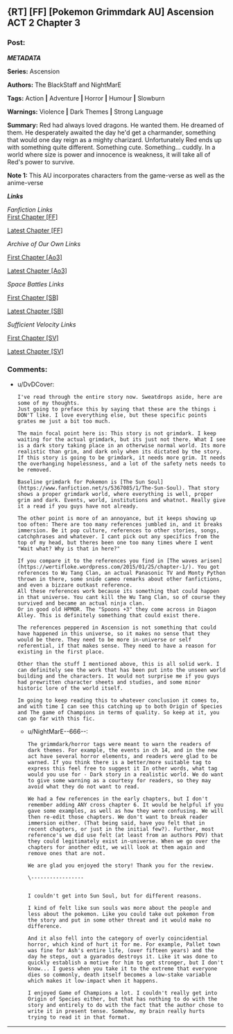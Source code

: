 ## {RT] [FF] [Pokemon Grimmdark AU] Ascension ACT 2 Chapter 3

### Post:

***METADATA*** 

**Series:** Ascension

**Authors:** The BlackStaff and NightMarE

**Tags:** Action **|** Adventure **|** Horror **|** Humour **|** Slowburn

**Warnings:** Violence **|** Dark Themes **|** Strong Language

**Summary:** Red had always loved dragons. He wanted them. He dreamed of them. He desperately awaited the day he'd get a charmander, something that would one day reign as a mighty charizard. Unfortunately Red ends up with something quite different. Something cute. Something... cuddly. In a world where size is power and innocence is weakness, it will take all of Red's power to survive.

**Note 1:** This AU incorporates characters from the game-verse as well as the anime-verse

***Links***

 *Fanfiction Links*  
[First Chapter \[FF\]](https://www.fanfiction.net/s/13325886/1/Ascension)

[Latest Chapter \[FF\]](https://www.fanfiction.net/s/13325886/19/Ascension)

*Archive of Our Own Links*

[First Chapter \[Ao3\]](https://archiveofourown.org/works/20976296/chapters/49878359)

[Latest Chapter \[Ao3\]](https://archiveofourown.org/works/20976296/chapters/55306231)

*Space Battles Links*

[First Chapter \[SB\]](https://forums.spacebattles.com/threads/ascension-pokemon-grimmdark-au.813920/)

[Latest Chapter \[SB\]](https://forums.spacebattles.com/threads/ascension-pokemon-grimmdark-au.813920/post-65561297)

*Sufficient Velocity Links*

[First Chapter \[SV\]](https://forums.sufficientvelocity.com/threads/ascension-pokemon-grimmdark-au.61820/)

[Latest Chapter \[SV\]](https://forums.sufficientvelocity.com/threads/ascension-pokemon-grimmdark-au.61820/post-14594075)

### Comments:

- u/DvDCover:
  ```
  I've read through the entire story now. Sweatdrops aside, here are some of my thoughts.
  Just going to preface this by saying that these are the things i DON'T like. I love everything else, but these specific points grates me just a bit too much.

  The main focal point here is: This story is not grimdark. I keep waiting for the actual grimdark, but its just not there. What I see is a dark story taking place in an otherwise normal world. Its more realistic than grim, and dark only when its dictated by the story. If this story is going to be grimdark, it needs more grim. It needs the overhanging hopelessness, and a lot of the safety nets needs to be removed.  

  Baseline grimdark for Pokemon is [The Sun Soul](https://www.fanfiction.net/s/5367085/1/The-Sun-Soul). That story shows a proper grimdark world, where everything is well, proper grim and dark. Events, world, institutions and whatnot. Really give it a read if you guys have not already.  

  The other point is more of an annoyance, but it keeps showing up too often: There are too many references jumbled in, and it breaks immersion. Be it pop culture, references to other stories, songs, catchphrases and whatever. I cant pick out any specifics from the top of my head, but theres been one too many times where I went "Wait what? Why is that in here?"

  If you compare it to the references you find in [The waves arisen](https://wertifloke.wordpress.com/2015/01/25/chapter-1/). You got references to Wu Tang Clan, an actual Panasonic TV and Monty Python thrown in there, some snide cameo remarks about other fanfictions, and even a bizzare outkast reference.
  All these references work because its something that could happen in that universe. You cant kill the Wu Tang Clan, so of course they survived and became an actual ninja clan.
  Or in good old HPMOR. The "Spoons +3" they come across in Diagon Alley. This is definitely something that could exist there.

  The references peppered in Ascension is not something that could have happened in this universe, so it makes no sense that they would be there. They need to be more in-universe or self referential, if that makes sense. They need to have a reason for existing in the first place.  

  Other than the stuff I mentioned above, this is all solid work. I can definitely see the work that has been put into the unseen world building and the characters. It would not surprise me if you guys had prewritten character sheets and studies, and some minor historic lore of the world itself.

  Im going to keep reading this to whatever conclusion it comes to, and with time I can see this catching up to both Origin of Species and The game of Champions in terms of quality. So keep at it, you can go far with this fic.
  ```

  - u/NightMarE--666--:
    ```
    The grimmdark/horror tags were meant to warn the readers of dark themes. For example, the events in ch 14, and in the new act have several horror elements, and readers were glad to be warned. If you think there is a better/more suitable tag to express this feel free to suggest it In other words, what tag would you use for - Dark story in a realistic world. We do want to give some warning as a courtesy for readers, so they may avoid what they do not want to read.

    We had a few references in the early chapters, but I don't remember adding ANY cross chapter 6. It would be helpful if you gave some examples, as well as how they were confusing. We will then re-edit those chapters. We don't want to break reader immersion either. (That being said, have you felt that in recent chapters, or just in the initial few?). Further, most reference's we did use felt (at least from an authors POV) that they could legitimately exist in-universe. When we go over the chapters for another edit, we will look at them again and remove ones that are not.

    We are glad you enjoyed the story! Thank you for the review.

    \-----------------  


    I couldn't get into Sun Soul, but for different reasons.

    I kind of felt like sun souls was more about the people and less about the pokemon. Like you could take out pokemon from the story and put in some other threat and it would make no difference.

    And it also fell into the category of overly coincidential horror, which kind of hurt it for me. For example, Pallet town was fine for Ash's entire life, (over fifteen years) and the day he steps, out a gyarados destroys it. Like it was done to quickly establish a motive for him to get stronger, but I don't know... I guess when you take it to the extreme that everyone dies so commonly, death itself becomes a low-stake variable which makes it low-impact when it happens.

    I enjoyed Game of Champions a lot. I couldn't really get into Origin of Species either, but that has nothing to do with the story and entirely to do with the fact that the author chose to write it in present tense. Somehow, my brain really hurts trying to read it in that format.
    ```

---


